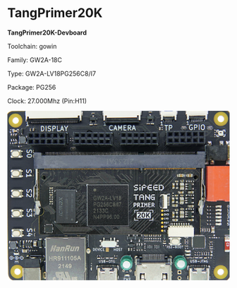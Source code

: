 # TangPrimer20K
**TangPrimer20K-Devboard**

Toolchain: gowin

Family: GW2A-18C

Type: GW2A-LV18PG256C8/I7

Package: PG256

Clock: 27.000Mhz (Pin:H11)

![board.png](board.png)

